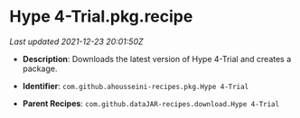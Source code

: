 # Hype 4-Trial.pkg.recipe

_Last updated 2021-12-23 20:01:50Z_

- **Description**: Downloads the latest version of Hype 4-Trial and creates a package.

- **Identifier**: `com.github.ahousseini-recipes.pkg.Hype 4-Trial`

- **Parent Recipes**: `com.github.dataJAR-recipes.download.Hype 4-Trial`
